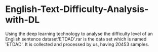 # English-Text-Difficulty-Analysis-with-DL
Using the deep learning technology to analyse the difficulty level of an English sentence
dataset'ETDAD'.rar is the data set which is named 'ETDAD'. It is collected and processed by us, having 20453 samples.
